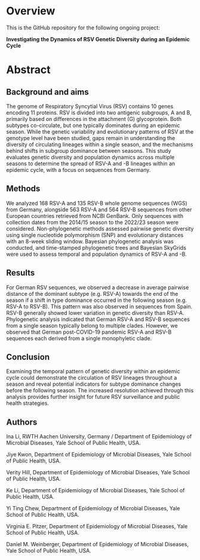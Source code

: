 # Overview
This is the GitHub repository for the following ongoing project:

**Investigating the Dynamics of RSV Genetic Diversity during an Epidemic Cycle**

# Abstract

## Background and aims
The genome of Respiratory Syncytial Virus (RSV) contains 10 genes encoding 11 proteins. RSV is divided into two antigenic subgroups, A and B, primarily based on differences in the attachment (G) glycoprotein. Both subtypes co-circulate, but one typically dominates during an epidemic season. While the genetic variability and evolutionary patterns of RSV at the genotype level have been studied, gaps remain in understanding the diversity of circulating lineages within a single season, and the mechanisms behind shifts in subgroup dominance between seasons. This study evaluates genetic diversity and population dynamics across multiple seasons to determine the spread of RSV-A and -B lineages within an epidemic cycle, with a focus on sequences from Germany.

## Methods
We analyzed 168 RSV-A and 135 RSV-B whole genome sequences (WGS) from Germany, alongside 563 RSV-A and 564 RSV-B sequences from other European countries retrieved from NCBI GenBank. Only sequences with collection dates from the 2014/15 season to the 2022/23 season were considered. Non-phylogenetic methods assessed pairwise genetic diversity using single nucleotide polymorphism (SNP) and evolutionary distances with an 8-week sliding window. Bayesian phylogenetic analysis was conducted, and time-stamped phylogenetic trees and Bayesian SkyGrids were used to assess temporal and population dynamics of RSV-A and -B. 

## Results 
For German RSV sequences, we observed a decrease in average pairwise distance of the dominant subtype (e.g. RSV-A) towards the end of the season if a shift in type dominance occurred in the following season (e.g. RSV-A to RSV-B). This pattern was also observed in sequences from Spain. RSV-B generally showed lower variation in genetic diversity than RSV-A. Phylogenetic analysis indicated that German RSV-A and RSV-B sequences from a single season typically belong to multiple clades. However, we observed that German post-COVID-19 pandemic RSV-A and RSV-B sequences each derived from a single monophyletic clade. 

## Conclusion
Examining the temporal pattern of genetic diversity within an epidemic cycle could demonstrate the circulation of RSV lineages throughout a season and reveal potential indicators for subtype dominance changes before the following season. The increased resolution achieved through this analysis provides further insight for future RSV surveillance and public health strategies. 

## Authors
Ina Li, RWTH Aachen University, Germany / Department of Epidemiology of Microbial Diseases, Yale School of Public Health, USA.

Jiye Kwon, Department of Epidemiology of Microbial Diseases, Yale School of Public Health, USA.

Verity Hill, Department of Epidemiology of Microbial Diseases, Yale School of Public Health, USA.

Ke Li, Department of Epidemiology of Microbial Diseases, Yale School of Public Health, USA.

Yi Ting Chew, Department of Epidemiology of Microbial Diseases, Yale School of Public Health, USA.

Virginia E. Pitzer, Department of Epidemiology of Microbial Diseases, Yale School of Public Health, USA.

Daniel M. Weinberger, Department of Epidemiology of Microbial Diseases, Yale School of Public Health, USA.